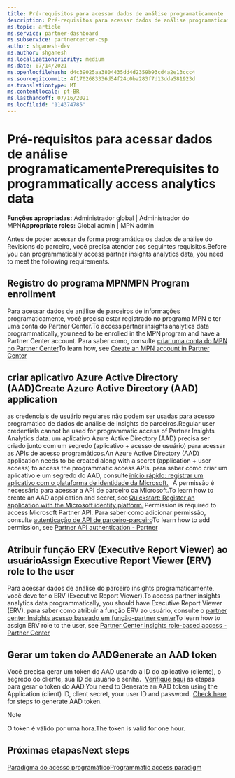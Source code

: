 ```yaml
---
title: Pré-requisitos para acessar dados de análise programaticamente
description: Pré-requisitos para acessar dados de análise programaticamente
ms.topic: article
ms.service: partner-dashboard
ms.subservice: partnercenter-csp
author: shganesh-dev
ms.author: shganesh
ms.localizationpriority: medium
ms.date: 07/14/2021
ms.openlocfilehash: d4c39025aa3804435dd4d2359b93cd4a2e13ccc4
ms.sourcegitcommit: 4f1702683336d54f24c0ba283f7d13dda581923d
ms.translationtype: MT
ms.contentlocale: pt-BR
ms.lasthandoff: 07/16/2021
ms.locfileid: "114374785"
---
```

# <a name="prerequisites-to-programmatically-access-analytics-data"></a><span data-ttu-id="f256a-103">Pré-requisitos para acessar dados de análise programaticamente</span><span class="sxs-lookup"><span data-stu-id="f256a-103">Prerequisites to programmatically access analytics data</span></span>

<span data-ttu-id="f256a-104">**Funções apropriadas:** Administrador global | Administrador do MPN</span><span class="sxs-lookup"><span data-stu-id="f256a-104">**Appropriate roles:** Global admin | MPN admin</span></span>

<span data-ttu-id="f256a-105">Antes de poder acessar de forma programática os dados de análise do Revisions do parceiro, você precisa atender aos seguintes requisitos.</span><span class="sxs-lookup"><span data-stu-id="f256a-105">Before you can programmatically access partner insights analytics data, you need to meet the following requirements.</span></span>

## <a name="mpn-program-enrollment"></a><span data-ttu-id="f256a-106">Registro do programa MPN</span><span class="sxs-lookup"><span data-stu-id="f256a-106">MPN Program enrollment</span></span>

<span data-ttu-id="f256a-107">Para acessar dados de análise de parceiros de informações programaticamente, você precisa estar registrado no programa MPN e ter uma conta do Partner Center.</span><span class="sxs-lookup"><span data-stu-id="f256a-107">To access partner insights analytics data programmatically, you need to be enrolled in the MPN program and have a Partner Center account.</span></span> <span data-ttu-id="f256a-108">Para saber como, consulte [criar uma conta do MPN no Partner Center](mpn-create-a-partner-center-account.md)</span><span class="sxs-lookup"><span data-stu-id="f256a-108">To learn how, see [Create an MPN account in Partner Center](mpn-create-a-partner-center-account.md)</span></span>

## <a name="create-azure-active-directory-aad-application"></a><span data-ttu-id="f256a-109">criar aplicativo Azure Active Directory (AAD)</span><span class="sxs-lookup"><span data-stu-id="f256a-109">Create Azure Active Directory (AAD) application</span></span>

<span data-ttu-id="f256a-110">as credenciais de usuário regulares não podem ser usadas para acesso programático de dados de análise de Insights de parceiros.</span><span class="sxs-lookup"><span data-stu-id="f256a-110">Regular user credentials cannot be used for programmatic access of Partner Insights Analytics data.</span></span> <span data-ttu-id="f256a-111">um aplicativo Azure Active Directory (AAD) precisa ser criado junto com um segredo (aplicativo + acesso de usuário) para acessar as APIs de acesso programáticos.</span><span class="sxs-lookup"><span data-stu-id="f256a-111">An Azure Active Directory (AAD) application needs to be created along with a secret (application + user access) to access the programmatic access APIs.</span></span> <span data-ttu-id="f256a-112">para saber como criar um aplicativo e um segredo do AAD, consulte [início rápido: registrar um aplicativo com o plataforma de identidade da Microsoft.](/azure/active-directory/develop/quickstart-register-app)   A permissão é necessária para acessar a API de parceiro da Microsoft.</span><span class="sxs-lookup"><span data-stu-id="f256a-112">To learn how to create an AAD application and secret, see [Quickstart: Register an application with the Microsoft identity platform.](/azure/active-directory/develop/quickstart-register-app) Permission is required to access Microsoft Partner API.</span></span> <span data-ttu-id="f256a-113">Para saber como adicionar permissão, consulte [autenticação de API de parceiro-parceiro](/partner/develop/api-authentication#application-and-user-access)</span><span class="sxs-lookup"><span data-stu-id="f256a-113">To learn how to add permission, see [Partner API authentication - Partner](/partner/develop/api-authentication#application-and-user-access)</span></span>

## <a name="assign-executive-report-viewer-erv-role-to-the-user"></a><span data-ttu-id="f256a-114">Atribuir função ERV (Executive Report Viewer) ao usuário</span><span class="sxs-lookup"><span data-stu-id="f256a-114">Assign Executive Report Viewer (ERV) role to the user</span></span>

<span data-ttu-id="f256a-115">Para acessar dados de análise do parceiro insights programaticamente, você deve ter o ERV (Executive Report Viewer).</span><span class="sxs-lookup"><span data-stu-id="f256a-115">To access partner insights analytics data programmatically, you should have Executive Report Viewer (ERV).</span></span> <span data-ttu-id="f256a-116">para saber como atribuir a função ERV ao usuário, consulte o [partner center Insights acesso baseado em função-partner center](insights-roles.md)</span><span class="sxs-lookup"><span data-stu-id="f256a-116">To learn how to assign ERV role to the user, see [Partner Center Insights role-based access - Partner Center](insights-roles.md)</span></span>

## <a name="generate-an-aad-token"></a><span data-ttu-id="f256a-117">Gerar um token do AAD</span><span class="sxs-lookup"><span data-stu-id="f256a-117">Generate an AAD token</span></span>

<span data-ttu-id="f256a-118">Você precisa gerar um token do AAD usando a ID do aplicativo (cliente), o segredo do cliente, sua ID de usuário e senha.   [Verifique aqui](insights-programmatic-first-api-call.md#token-generation) as etapas para gerar o token do AAD.</span><span class="sxs-lookup"><span data-stu-id="f256a-118">You need to Generate an AAD token using the Application (client) ID, client secret, your user ID and password.  [Check here](insights-programmatic-first-api-call.md#token-generation) for steps to generate AAD token.</span></span>

> [!Note]
> <span data-ttu-id="f256a-119">O token é válido por uma hora.</span><span class="sxs-lookup"><span data-stu-id="f256a-119">The token is valid for one hour.</span></span>

## <a name="next-steps"></a><span data-ttu-id="f256a-120">Próximas etapas</span><span class="sxs-lookup"><span data-stu-id="f256a-120">Next steps</span></span>
[<span data-ttu-id="f256a-121">Paradigma do acesso programático</span><span class="sxs-lookup"><span data-stu-id="f256a-121">Programmatic access paradigm</span></span>](insights-programmatic-access-paradigm.md)